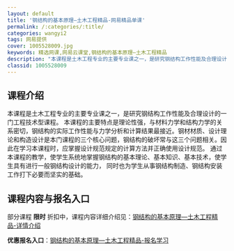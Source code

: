 ```yaml
---
layout: default
title: '钢结构的基本原理—土木工程精品-网易精品单课'
permalink: /:categories/:title/
categories: wangyi2
tags: 网易提供
cover: 1005528009.jpg
keywords: 精选网课,网易云课堂,钢结构的基本原理—土木工程精品
description: "本课程是土木工程专业的主要专业课之一，是研究钢结构工作性能及合理设计的一门工程技术型课程。本课程的主要特点是理论性强，与材料力学和结构力学的关系密切，钢结构的实际工作性能与力学分析和计算结果"
classid: 1005528009
---
```


## 课程介绍

本课程是土木工程专业的主要专业课之一，是研究钢结构工作性能及合理设计的一门工程技术型课程。
本课程的主要特点是理论性强，与材料力学和结构力学的关系密切，钢结构的实际工作性能与力学分析和计算结果最接近。钢材材质、设计理论和构造设计是本门课程的三个核心问题，钢结构的破坏常与这三个问题相关。因此在学习本课程时，应掌握设计规范规定的计算方法并正确使用设计规范。
通过本课程的教学，使学生系统地掌握钢结构的基本理论、基本知识、基本技术，使学生具有进行一般钢结构设计的能力， 同时也为学生从事钢结构制造、钢结构安装工作打下必要而坚实的基础。

## 课程内容与报名入口

部分课程 **限时** 折扣中，课程内容详细介绍见：[钢结构的基本原理—土木工程精品-详情介绍](https://study.163.com/course/introduction/1005528009.htm?share=1&shareId=1025206652&utm_campaign=share&utm_medium=iphoneShare&utm_source=&utm_u=1025206652)

**优惠报名入口**：[钢结构的基本原理—土木工程精品-报名学习](https://study.163.com/course/introduction/1005528009.htm?share=1&shareId=1025206652&utm_campaign=share&utm_medium=iphoneShare&utm_source=&utm_u=1025206652)

